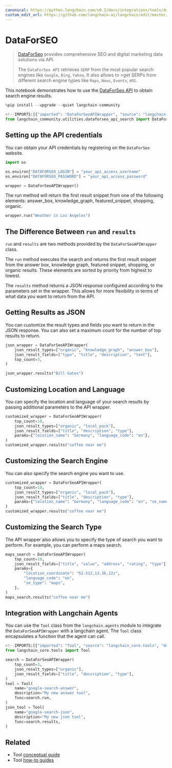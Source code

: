 ```yaml
---
canonical: https://python.langchain.com/v0.2/docs/integrations/tools/dataforseo/
custom_edit_url: https://github.com/langchain-ai/langchain/edit/master/docs/docs/integrations/tools/dataforseo.ipynb
---
```


# DataForSEO

> [DataForSeo](https://dataforseo.com/) provides comprehensive SEO and digital marketing data solutions via API.
> 
> The `DataForSeo API` retrieves `SERP` from the most popular search engines like `Google`, `Bing`, `Yahoo`. It also allows to >get SERPs from different search engine types like `Maps`, `News`, `Events`, etc.

This notebook demonstrates how to use the [DataForSeo API](https://dataforseo.com/apis) to obtain search engine results. 

```python
%pip install --upgrade --quiet langchain-community
```

```python
<!--IMPORTS:[{"imported": "DataForSeoAPIWrapper", "source": "langchain_community.utilities.dataforseo_api_search", "docs": "https://api.python.langchain.com/en/latest/utilities/langchain_community.utilities.dataforseo_api_search.DataForSeoAPIWrapper.html", "title": "DataForSEO"}]-->
from langchain_community.utilities.dataforseo_api_search import DataForSeoAPIWrapper
```

## Setting up the API credentials

You can obtain your API credentials by registering on the `DataForSeo` website.

```python
import os

os.environ["DATAFORSEO_LOGIN"] = "your_api_access_username"
os.environ["DATAFORSEO_PASSWORD"] = "your_api_access_password"

wrapper = DataForSeoAPIWrapper()
```

The run method will return the first result snippet from one of the following elements: answer_box, knowledge_graph, featured_snippet, shopping, organic.

```python
wrapper.run("Weather in Los Angeles")
```

## The Difference Between `run` and `results`
`run` and `results` are two methods provided by the `DataForSeoAPIWrapper` class.

The `run` method executes the search and returns the first result snippet from the answer box, knowledge graph, featured snippet, shopping, or organic results. These elements are sorted by priority from highest to lowest.

The `results` method returns a JSON response configured according to the parameters set in the wrapper. This allows for more flexibility in terms of what data you want to return from the API.

## Getting Results as JSON
You can customize the result types and fields you want to return in the JSON response. You can also set a maximum count for the number of top results to return.

```python
json_wrapper = DataForSeoAPIWrapper(
    json_result_types=["organic", "knowledge_graph", "answer_box"],
    json_result_fields=["type", "title", "description", "text"],
    top_count=3,
)
```

```python
json_wrapper.results("Bill Gates")
```

## Customizing Location and Language
You can specify the location and language of your search results by passing additional parameters to the API wrapper.

```python
customized_wrapper = DataForSeoAPIWrapper(
    top_count=10,
    json_result_types=["organic", "local_pack"],
    json_result_fields=["title", "description", "type"],
    params={"location_name": "Germany", "language_code": "en"},
)
customized_wrapper.results("coffee near me")
```

## Customizing the Search Engine
You can also specify the search engine you want to use.

```python
customized_wrapper = DataForSeoAPIWrapper(
    top_count=10,
    json_result_types=["organic", "local_pack"],
    json_result_fields=["title", "description", "type"],
    params={"location_name": "Germany", "language_code": "en", "se_name": "bing"},
)
customized_wrapper.results("coffee near me")
```

## Customizing the Search Type
The API wrapper also allows you to specify the type of search you want to perform. For example, you can perform a maps search.

```python
maps_search = DataForSeoAPIWrapper(
    top_count=10,
    json_result_fields=["title", "value", "address", "rating", "type"],
    params={
        "location_coordinate": "52.512,13.36,12z",
        "language_code": "en",
        "se_type": "maps",
    },
)
maps_search.results("coffee near me")
```

## Integration with Langchain Agents
You can use the `Tool` class from the `langchain.agents` module to integrate the `DataForSeoAPIWrapper` with a langchain agent. The `Tool` class encapsulates a function that the agent can call.

```python
<!--IMPORTS:[{"imported": "Tool", "source": "langchain_core.tools", "docs": "https://api.python.langchain.com/en/latest/tools/langchain_core.tools.simple.Tool.html", "title": "DataForSEO"}]-->
from langchain_core.tools import Tool

search = DataForSeoAPIWrapper(
    top_count=3,
    json_result_types=["organic"],
    json_result_fields=["title", "description", "type"],
)
tool = Tool(
    name="google-search-answer",
    description="My new answer tool",
    func=search.run,
)
json_tool = Tool(
    name="google-search-json",
    description="My new json tool",
    func=search.results,
)
```

## Related

- Tool [conceptual guide](/docs/concepts/#tools)
- Tool [how-to guides](/docs/how_to/#tools)